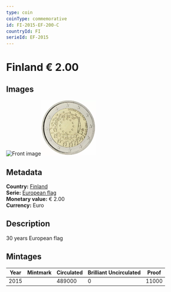 ```yaml
---
type: coin
coinType: commemorative
id: FI-2015-EF-200-C
countryId: FI
serieId: EF-2015
---
```


# Finland € 2.00

## Images

<img src="../../Images/common-2007-200.png" height="150" alt="Front image"><img src="Images/FI-2015-200.webp" height="150" alt="Back image">

## Metadata

**Country:** [Finland](../../Countries/Finland/index.md)\
**Serie:** [European flag](index.md)\
**Monetary value:** € 2.00\
**Currency:** Euro

## Description

30 years European flag

## Mintages

| Year | Mintmark | Circulated | Brilliant Uncirculated | Proof |
| ---- | -------- | ---------- | ---------------------- | ----- |
| 2015 |  | 489000 | 0 | 11000 |
